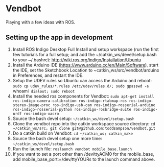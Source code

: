 # Vendbot

Playing with a few ideas with ROS.

## Setting up the app in development
1. Install ROS Indigo Desktop Full Install and setup workspace (run the first few tutorials for a full setup; and add the ~/catkin_ws/devel/setup.bash to your ~/.bashrc): http://wiki.ros.org/indigo/Installation/Ubuntu
2. Install the Arduino IDE (https://www.arduino.cc/en/Main/Software), start the IDE, set the Sketchbook Location to ~catkin_ws/src/vendbot/arduino in Preferences, and restart the IDE.
3. Setup the UDEV rules so Ubuntu can access the Arduino and reboot: `sudo cp udev_rules/*.rules /etc/udev/rules.d/; sudo gpasswd -a `whoami` dialout; sudo reboot`
4. Install the needed ros components for Vendbot: `sudo apt-get install ros-indigo-camera-calibration ros-indigo-rtabmap-ros ros-indigo-stereo-image-proc ros-indigo-usb-cam ros-indigo-rosserial-arduino ros-indigo-rosserial-python ros-indigo-rosbridge-suite ros-indigo-urdf ros-indigo-xacro`
5. Source the bash devel setup: `~/catkin_ws/devel/setup.bash`
6. Clone the vendbot repo into the catkin workspace source directory: `cd ~/catkin_ws/src; git clone git@github.com:toddsampson/vendbot.git`
7. Do a catkin build on Vendbot: `cd ~/catkin_ws; catkin_make`
8. Source the bash devel setup one more time: `~/catkin_ws/devel/setup.bash`
9. Run the launch file: `roslaunch vendbot mobile_base.launch`
10. If you want to set a port other than /dev/ttyACM0 for the mobile_base, add mobile_base_port:=/dev/ttyYOURs to the launch command above.
